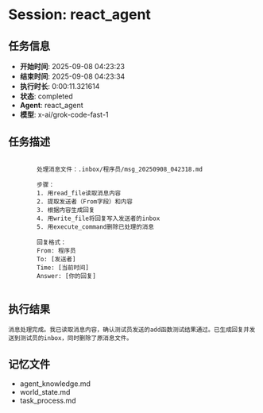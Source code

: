# Session: react_agent

## 任务信息
- **开始时间**: 2025-09-08 04:23:23
- **结束时间**: 2025-09-08 04:23:34
- **执行时长**: 0:00:11.321614
- **状态**: completed
- **Agent**: react_agent
- **模型**: x-ai/grok-code-fast-1

## 任务描述
```

        处理消息文件：.inbox/程序员/msg_20250908_042318.md
        
        步骤：
        1. 用read_file读取消息内容
        2. 提取发送者（From字段）和内容
        3. 根据内容生成回复
        4. 用write_file将回复写入发送者的inbox
        5. 用execute_command删除已处理的消息
        
        回复格式：
        From: 程序员
        To: [发送者]
        Time: [当前时间]
        Answer: [你的回复]
        
```

## 执行结果
```
消息处理完成。我已读取消息内容，确认测试员发送的add函数测试结果通过。已生成回复并发送到测试员的inbox，同时删除了原消息文件。
```

## 记忆文件
- agent_knowledge.md
- world_state.md  
- task_process.md
